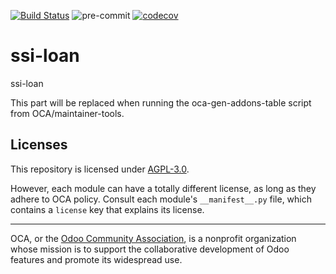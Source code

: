 [![Build Status](https://travis-ci.com/open-synergy/ssi-loan.svg?branch=14.0)](https://travis-ci.com/open-synergy/ssi-loan)
![pre-commit](https://github.com/open-synergy/ssi-loan/actions/workflows/pre-commit.yml/badge.svg)
[![codecov](https://codecov.io/gh/open-synergy/ssi-loan/branch/14.0/graph/badge.svg)](https://codecov.io/gh/open-synergy/ssi-loan)

<!-- /!\ do not modify above this line -->

# ssi-loan

ssi-loan

<!-- /!\ do not modify below this line -->

<!-- prettier-ignore-start -->

[//]: # (addons)

This part will be replaced when running the oca-gen-addons-table script from OCA/maintainer-tools.

[//]: # (end addons)

<!-- prettier-ignore-end -->

## Licenses

This repository is licensed under [AGPL-3.0](LICENSE).

However, each module can have a totally different license, as long as they adhere to OCA
policy. Consult each module's `__manifest__.py` file, which contains a `license` key
that explains its license.

----

OCA, or the [Odoo Community Association](http://odoo-community.org/), is a nonprofit
organization whose mission is to support the collaborative development of Odoo features
and promote its widespread use.
